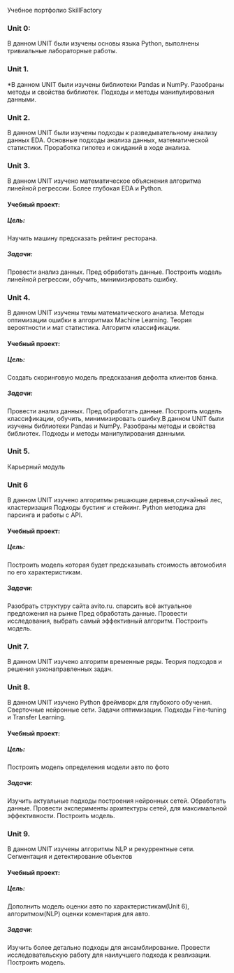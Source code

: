 Учебное портфолио SkillFactory 

### Unit 0:
В данном UNIT были изучены основы языка Python, выполнены тривиальные лабораторные работы.

### Unit 1.
*В данном UNIT были изучены библиотеки Pandas и NumPy.
Разобраны методы и свойства библиотек.
Подходы и методы манипулирования данными.

### Unit 2.
В данном UNIT были изучены подходы к разведывательному анализу данных EDA.
Основные подходы анализа данных, математической статистики.
Проработка гипотез и ожиданий в ходе анализа.

### Unit 3.
В данном UNIT изучено математическое объяснения алгоритма линейной регрессии.
Более глубокая EDA и Python.

#### Учебный проект:
##### Цель:
Научить машину предсказать рейтинг ресторана.
##### Задачи:
Провести анализ данных.
Пред обработать данные.
Построить модель линейной регрессии, обучить, минимизировать ошибку.

### Unit 4.
В данном UNIT изучены темы математического анализа.
Методы оптимизации ошибки в алгоритмах  Machine Learning.
Теория вероятности и мат статистика.
Алгоритм классификации.

#### Учебный проект:
##### Цель:
Создать скоринговую модель предсказания дефолта клиентов банка.
##### Задачи:
Провести анализ данных.
Пред обработать данные.
Построить модель классификации, обучить, минимизировать ошибку.В данном UNIT были изучены библиотеки Pandas и NumPy.
Разобраны методы и свойства библиотек.
Подходы и методы манипулирования  данными.

### Unit 5.
Карьерный модуль

### Unit 6
В данном UNIT изучено алгоритмы решающие деревья,случайный лес, кластеризация
Подходы бустинг и стейкинг.
Python методика для парсинга и работы с API.

#### Учебный проект:
##### Цель:
Построить модель которая будет предсказывать стоимость автомобиля по его характеристикам.
##### Задачи:
Разобрать структуру сайта avito.ru. спарсить всё актуальное предложения на рынке
Пред обработать данные.
Провести исследования, выбрать самый эффективный алгоритм.
Построить модель.

### Unit 7.
В данном UNIT изучено алгоритм временные ряды.
Теория подходов и решения узконаправленных задач.

### Unit 8.
В данном UNIT изучено Python фреймворк для глубокого обучения.
Сверточные нейронные сети.
Задачи оптимизации.
Подходы Fine-tuning и Transfer Learning.

#### Учебный проект:
##### Цель:
Построить модель определения модели авто по фото
##### Задачи:
Изучить актуальные подходы построения нейронных сетей.
Обработать данные.
Провести эксперименты архитектуры сетей, для максимальной эффективности.
Построить модель.

### Unit 9.
В данном UNIT изучены алгоритмы NLP и рекуррентные сети.
Сегментация и детектирование объектов

#### Учебный проект:
##### Цель: 
Дополнить модель оценки авто по характеристикам(Unit 6), алгоритмом(NLP) оценки коментария для авто.
##### Задачи: 
Изучить более детально подходы для ансамблирование.
Провести исследовательскую работу для наилучшего подхода к реализации.
Построить модель.
